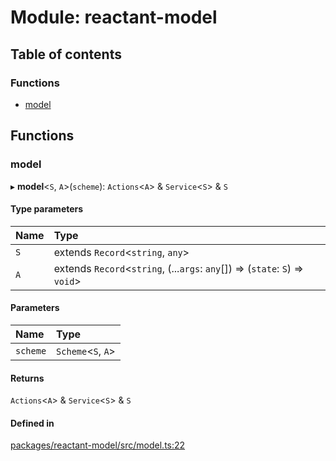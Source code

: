 # Module: reactant-model

## Table of contents

### Functions

- [model](reactant_model.md#model)

## Functions

### model

▸ **model**<`S`, `A`\>(`scheme`): `Actions`<`A`\> & `Service`<`S`\> & `S`

#### Type parameters

| Name | Type |
| :------ | :------ |
| `S` | extends `Record`<`string`, `any`\> |
| `A` | extends `Record`<`string`, (...`args`: `any`[]) => (`state`: `S`) => `void`\> |

#### Parameters

| Name | Type |
| :------ | :------ |
| `scheme` | `Scheme`<`S`, `A`\> |

#### Returns

`Actions`<`A`\> & `Service`<`S`\> & `S`

#### Defined in

[packages/reactant-model/src/model.ts:22](https://github.com/unadlib/reactant/blob/46d47605/packages/reactant-model/src/model.ts#L22)
